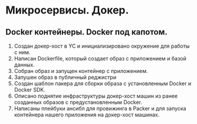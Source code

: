 # Микросервисы. Докер.
## Docker контейнеры. Docker под капотом.
1. Создан докер-хост в  YC и инициализировано окружение для работы с ним.
2. Написан Dockerfile, который создает образ с приложением и базой данных.
3. Собран образ и запущен контейнер с приложением.
4. Запушен образ в публичный реджистри
5. Создан шаблон пакера для сборки образа с установленным  Docker и Docker SDK.
6. Описано поднятие инфраструктуры докер-хост машин из ранее созданных образов с предустановленным Docker.
7. Написаны плейбуки ансибл для провижинга в  Packer и для запуска контейнера  нашего приложения на докер-хост машинах.
